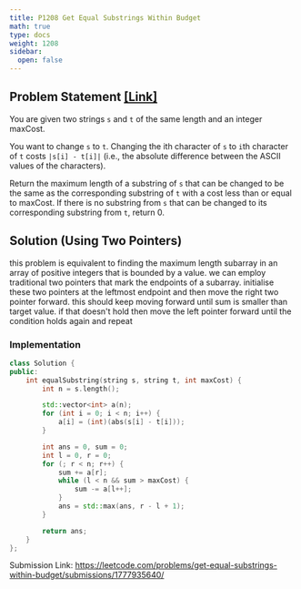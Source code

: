 ```yaml
---
title: P1208 Get Equal Substrings Within Budget
math: true
type: docs
weight: 1208
sidebar:
  open: false
---
```


## Problem Statement <a href="https://leetcode.com/problems/get-equal-substrings-within-budget/description/">[Link]</a>

You are given two strings `s` and `t` of the same length and an integer maxCost.

You want to change `s` to `t`. Changing the ith character of `s` to `i`th character of `t` costs `|s[i] - t[i]|` (i.e., the absolute difference between the ASCII values of the characters).

Return the maximum length of a substring of `s` that can be changed to be the same as the corresponding substring of `t` with a cost less than or equal to maxCost. If there is no substring from `s` that can be changed to its corresponding substring from `t`, return 0.

## Solution (Using Two Pointers)
this problem is equivalent to finding the maximum length subarray in an array of positive integers that is bounded by a value. we can employ traditional two pointers that mark the endpoints of a subarray. initialise these two pointers at the leftmost endpoint and then move the right two pointer forward. this should keep moving forward until sum is smaller than target value. if that doesn't hold then move the left pointer forward until the condition holds again and repeat

### Implementation
```c++
class Solution {
public:
    int equalSubstring(string s, string t, int maxCost) {
        int n = s.length();

        std::vector<int> a(n);
        for (int i = 0; i < n; i++) {
            a[i] = (int)(abs(s[i] - t[i]));
        }

        int ans = 0, sum = 0;
        int l = 0, r = 0;
        for (; r < n; r++) {
            sum += a[r];
            while (l < n && sum > maxCost) {
                sum -= a[l++];
            }
            ans = std::max(ans, r - l + 1);
        }

        return ans;
    }
};
```

Submission Link: https://leetcode.com/problems/get-equal-substrings-within-budget/submissions/1777935640/